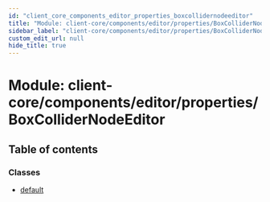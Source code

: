 ```yaml
---
id: "client_core_components_editor_properties_boxcollidernodeeditor"
title: "Module: client-core/components/editor/properties/BoxColliderNodeEditor"
sidebar_label: "client-core/components/editor/properties/BoxColliderNodeEditor"
custom_edit_url: null
hide_title: true
---
```


# Module: client-core/components/editor/properties/BoxColliderNodeEditor

## Table of contents

### Classes

- [default](../classes/client_core_components_editor_properties_boxcollidernodeeditor.default.md)
